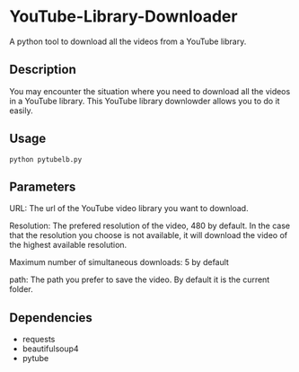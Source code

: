 # YouTube-Library-Downloader
A python tool to download all the videos from a YouTube library.

## Description
You may encounter the situation where you need to download all the videos in a YouTube library. This YouTube library downlowder allows you to do it easily.

## Usage
	python pytubelb.py
	
## Parameters
URL: The url of the YouTube video library you want to download.

Resolution: The prefered resolution of the video, 480 by default. In the case that the resolution you choose is not available, it will download the video of the highest available resolution.

Maximum number of simultaneous downloads: 5 by default

path: The path you prefer to save the video. By default it is the current folder.

## Dependencies
* requests
* beautifulsoup4
* pytube
